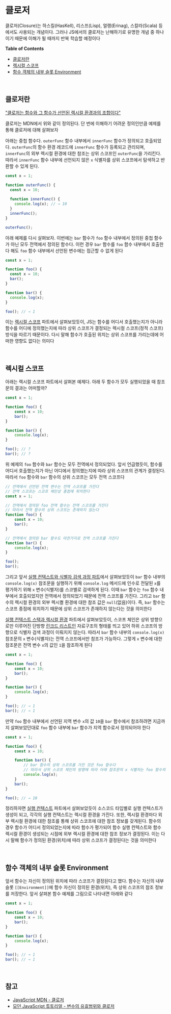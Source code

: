 # 클로저

클로저(Closure)는 하스킬(HasKell), 리스프(Lisp), 얼랭(Erinag), 스칼라(Scala) 등에서도 사용되는 개념이다. 그러나 JS에서의 클로저는 난해하기로 유명한 개념 중 하나이기 때문에 이해가 될 때까지 반복 학습할 예정이다

**Table of Contents**
- [클로저란](#클로저란)
- [렉시컬 스코프](#렉시컬-스코프)
- [함수 객체의 내부 슬롯 Environment](#함수-객체의-내부-슬롯-Environment)

<br>

## 클로저란

["클로저는 함수와 그 함수가 선언된 렉시컬 환경과의 조합이다"](https://developer.mozilla.org/en-US/docs/Web/JavaScript/Closures)

클로저는 MDN에서 위와 같이 정의된다. 단 번에 이해하기 어려운 정의인만큼 예제를 통해 클로저에 대해 살펴보자

아래는 중첩 함수다. `outerFunc` 함수 내부에서 `innerFunc` 함수가 정의되고 호출되었다. `outerFunc`의 함수 환경 레코드에 `innerFunc` 함수가 등록되고 관리되며, `innerFunc`의 외부 렉시컬 환경에 대한 참조는 상위 스코프인 `outerFunc`을 가리킨다. 따라서 `innerFunc` 함수 내부에 선언되지 않은 `x` 식별자를 상위 스코프에서 탐색하고 반환할 수 있게 된다.

```javascript
const x = 1;

function outerFunc() {
  const x = 10;
  
  function innerFunc() {
    console.log(x); // → 10
  }
  innerFunc();
}

outerFunc();
```

아래 예제를 다시 살펴보자. 이번에는 `bar` 함수가 `foo` 함수 내부에서 정의된 중첩 함수가 아닌 모두 전역에서 정의된 함수다. 이런 경우 `bar` 함수를 `foo` 함수 내부에서 호출한다 해도 `foo` 함수 내부에서 선언된 변수에는 접근할 수 없게 된다

```javascript
const x = 1;

function foo() {
  const x = 10;
  bar();
}

function bar() {
  console.log(x);
}

foo(); // → 1
```

이는 [렉시컬 스코프](https://github.com/jacenam/WIL-archive/blob/main/Web-Development/JS/JS-Basics/09-Scope/01-scope-intro.md#렉시컬-스코프) 파트에서 살펴보았듯이, JS는 함수를 어디서 호출했는지가 아니라 함수를 어디에 정의했는지에 따라 상위 스코프가 결정되는 렉시컬 스코프(정적 스코프) 방식을 따르기 때문이다. 다시 말해 함수가 호출된 위치는 상위 스코프를 가리는데에 어떠한 영향도 없다는 의미다

<br>

## 렉시컬 스코프

아래는 렉시컬 스코프 파트에서 살펴본 예제다. 아래 두 함수가 모두 실행되었을 때 참조문의 결과는 어떠할까?

```javascript
const x = 1; 

function foo() {
	const x = 10; 
	bar();
}

function bar() {
	console.log(x);
}

foo(); // ? 
bar(); // ?
```

위 예제의 `foo` 함수와 `bar` 함수는 모두 전역에서 정의되었다. 앞서 언급했듯이, 함수를 어디서 호출했는지가 아닌 어디에서 정의했는지에 따라 상위 스코프의 관계가 결정된다. 따라서 `foo` 함수와 `bar` 함수의 상위 스코프는 모두 전역 스코프다

```javascript
// 전역에서 선언된 전역 변수는 전역 스코프를 가진다
// 전역 스코프는 스코프 체인상 종점에 위치한다 
const x = 1; 

// 전역에서 정의된 foo 전역 함수는 전역 스코프를 가진다
// 따라서 전역 함수의 상위 스코프는 존재하지 않는다
function foo() {
	const x = 10; 
	bar();
}

// 전역에서 정의된 bar 함수도 마찬가지로 전역 스코프를 가진다
function bar() {
	console.log(x);
}

foo();
bar();
```

그리고 앞서 [실행 컨텍스트와 식별자 검색 과정 파트](https://github.com/jacenam/WIL-archive/blob/main/Web-Development/JS/JS-Basics/12-Execution-Context/03-execution-context--identifier.md#innerfunc-함수-코드-실행)에서 살펴보았듯이 `bar` 함수 내부의 `console.log(x)` 참조문을 실행하기 위해 `console.log` 메서드에 인수로 전달된 `x`를 평가하기 위해 `x` 변수(식별자)를 스코별로 검색하게 된다. 이때 `bar` 함수는 `foo` 함수 내부에서 호출되었지만 전역에서 정의되었기 때문에 전역 스코프를 가진다. 그리고 `bar` 함수의 렉시컬 환경의 외부 렉시켤 환경에 대한 참조 값은 `null`(없음)이다. 즉, `bar` 함수는 스코프 종점에 위치하기 때문에 상위 스코프가 존재하지 않는다는 것을 의미한다

[실행 컨텍스트 스택과 렉시컬 환경](https://github.com/jacenam/WIL-archive/blob/main/Web-Development/JS/JS-Basics/12-Execution-Context/02-stack-lexical.md#렉시컬-환경) 파트에서 살펴보았듯이, 스코프 체인은 상위 방향으로만 이루어진 단방향 [린크드 리스트인]() 자료구조의 형태를 띄고 있어 하위 스코프의 방향으로 식별자 검색 과정이 이뤄지지 않는다. 따라서 `bar` 함수 내부의 `console.log(x)` 참조문의 `x` 변수(식별자)는 전역 스코프에서만 참조가 가능하다. 그렇게 `x` 변수에 대한 참조문은 전역 변수 `x`의 값인 `1`을 참조하게 된다

```javascript
const x = 1; 

function foo() {
	const x = 10; 
	bar();
}

function bar() {
	console.log(x);
}

foo(); // → 1 
bar(); // → 1
```

만약 `foo` 함수 내부에서 선언된 지역 변수 `x`의 값 `10`을 `bar` 함수에서 참조하려면 지금까지 살펴보았던대로 `foo` 함수 내부에 `bar` 함수가 지역 함수로서 정의되어야 한다

```javascript
const x = 1;

function foo() {
	const x = 10;

	function bar() {
		// bar 함수의 상위 스코프를 가진 것은 foo 함수다
		// 따라서 상위 스코프 체인의 방향에 따라 아래 참조문의 x 식별자는 foo 함수의 지역 변수를 참조할 수 있게 된다
		console.log(x);
	}
	bar();
}

foo(); // → 10
```

정리하자면 [실행 컨텍스트](https://github.com/jacenam/WIL-archive/blob/main/Web-Development/JS/JS-Basics/12-Execution-Context/01-execution-context.md) 파트에서 살펴보았듯이 소스코드 타입별로 실행 컨텍스트가 생성이 되고, 각각의 실행 컨텍스트는 렉시컬 환경을 가진다. 또한, 렉시컬 환경마다 외부 렉시컬 환경에 대한 참조를 통해 상위 스코프에 대한 참조 정보를 갖게된다. 함수의 경우 함수가 어디서 정의되었는지에 따라 함수가 평가되어 함수 실행 컨텍스트와 함수 렉시컬 환경이 생성되는 시점에 외부 렉시컬 환경에 대한 참조 정보가 결정된다. 이는 다시 말해 함수가 정의된 환경(위치)에 따라 상위 스코프가 결정된다는 것을 의미한다

<br>

## 함수 객체의 내부 슬롯 Environment

앞서 함수는 자신이 정의된 위치에 따라 스코프가 결정된다고 했다. 함수는 자신의 내부 슬롯 `[[Environment]]`에 함수 자신이 정의된 환경(위치), 즉 상위 스코프의 참조 정보를 저장한다. 앞서 살펴본 함수 예제를 그림으로 나타내면 아래와 같다

```javascript
const x = 1; 

function foo() {
	const x = 10; 
	bar();
}

function bar() {
	console.log(x);
}

foo(); // → 1 
bar(); // → 1
```


<br>

## 참고 

- [JavaScript MDN - 클로저](https://developer.mozilla.org/ko/docs/Web/JavaScript/Closures)
- [모던 JavaScript 튜토리얼 - 변수의 유효범위와 클로저](https://ko.javascript.info/closure)